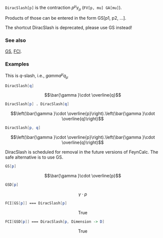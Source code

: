 `DiracSlash[p]` is the contraction $p^{\mu } \gamma _{\mu }$ (`FV[p, mu] GA[mu]`).

Products of those can be entered in the form GS[p1, p2, ...].

The shortcut DiracSlash is deprecated, please use GS instead!

### See also

[GS](GS), [FCI](FCI).

### Examples

This is $q$-slash, i.e., $gamma^{\mu} q_{\mu }$

```mathematica
DiracSlash[q]
```

$$\bar{\gamma }\cdot \overline{q}$$

```mathematica
DiracSlash[p] . DiracSlash[q]
```

$$\left(\bar{\gamma }\cdot \overline{p}\right).\left(\bar{\gamma }\cdot \overline{q}\right)$$

```mathematica
DiracSlash[p, q]
```

$$\left(\bar{\gamma }\cdot \overline{p}\right).\left(\bar{\gamma }\cdot \overline{q}\right)$$

DiracSlash is scheduled for removal in the future versions of FeynCalc. The safe alternative is to use GS.

```mathematica
GS[p]
```

$$\bar{\gamma }\cdot \overline{p}$$

```mathematica
GSD[p]
```

$$\gamma \cdot p$$

```mathematica
FCI[GS[p]] === DiracSlash[p]
```

$$\text{True}$$

```mathematica
FCI[GSD[p]] === DiracSlash[p, Dimension -> D]
```

$$\text{True}$$